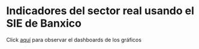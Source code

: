 # Indicadores del sector real usando el SIE de Banxico

Click [aquí](https://fernandogomezr.github.io/Indicadores/ind_banxico.html) para observar el dashboards de los gráficos
